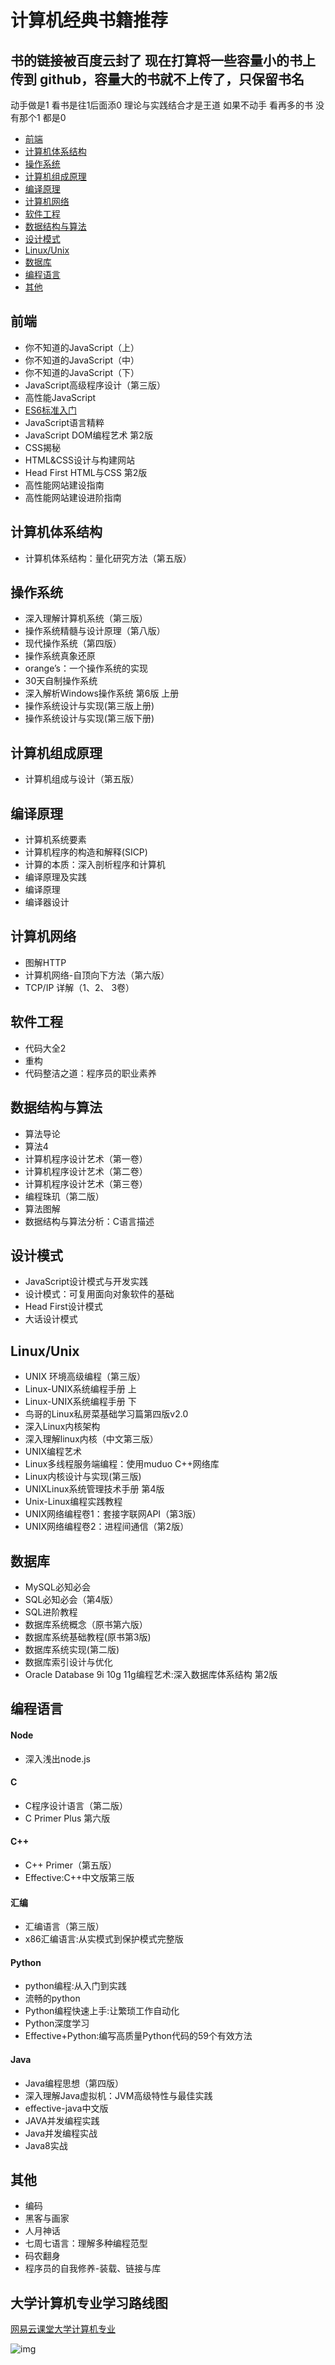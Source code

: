 # 计算机经典书籍推荐

## 书的链接被百度云封了 现在打算将一些容量小的书上传到 github，容量大的书就不上传了，只保留书名

动手做是1 看书是往1后面添0 理论与实践结合才是王道 如果不动手 看再多的书 没有那个1 都是0

* [前端](#前端)
* [计算机体系结构](#计算机体系结构)
* [操作系统](#操作系统)
* [计算机组成原理](#计算机组成原理)
* [编译原理](#编译原理)
* [计算机网络](#计算机网络)
* [软件工程](#软件工程)
* [数据结构与算法](#数据结构与算法)
* [设计模式](#设计模式)
* [Linux/Unix](#LinuxUnix)
* [数据库](#数据库)
* [编程语言](#编程语言)
* [其他](#其他)

## 前端
* 你不知道的JavaScript（上）
* 你不知道的JavaScript（中）
* 你不知道的JavaScript（下）
* JavaScript高级程序设计（第三版）
* 高性能JavaScript
* [ES6标准入门](http://es6.ruanyifeng.com/)
* JavaScript语言精粹
* JavaScript DOM编程艺术 第2版
* CSS揭秘
* HTML&CSS设计与构建网站
* Head First HTML与CSS 第2版
* 高性能网站建设指南
* 高性能网站建设进阶指南

## 计算机体系结构
* 计算机体系结构：量化研究方法（第五版）

## 操作系统
* 深入理解计算机系统（第三版）
* 操作系统精髓与设计原理（第八版）
* 现代操作系统（第四版）
* 操作系统真象还原
* orange’s：一个操作系统的实现
* 30天自制操作系统
* 深入解析Windows操作系统 第6版 上册
* 操作系统设计与实现(第三版上册)
* 操作系统设计与实现(第三版下册)

## 计算机组成原理
* 计算机组成与设计（第五版）

## 编译原理
* 计算机系统要素
* 计算机程序的构造和解释(SICP)
* 计算的本质：深入剖析程序和计算机
* 编译原理及实践
* 编译原理
* 编译器设计

## 计算机网络
* 图解HTTP
* 计算机网络-自顶向下方法（第六版）
* TCP/IP 详解（1、2、 3卷）

## 软件工程
* 代码大全2
* 重构
* 代码整洁之道：程序员的职业素养

## 数据结构与算法
* 算法导论
* 算法4
* 计算机程序设计艺术（第一卷）
* 计算机程序设计艺术（第二卷）
* 计算机程序设计艺术（第三卷）
* 编程珠玑（第二版）
* 算法图解
* 数据结构与算法分析：C语言描述

## 设计模式
* JavaScript设计模式与开发实践
* 设计模式：可复用面向对象软件的基础
* Head First设计模式
* 大话设计模式

## Linux/Unix
* UNIX 环境高级编程（第三版）
* Linux-UNIX系统编程手册 上
* Linux-UNIX系统编程手册 下
* 鸟哥的Linux私房菜基础学习篇第四版v2.0
* 深入Linux内核架构
* 深入理解linux内核（中文第三版）
* UNIX编程艺术
* Linux多线程服务端编程：使用muduo C++网络库
* Linux内核设计与实现(第三版)
* UNIXLinux系统管理技术手册 第4版
* Unix-Linux编程实践教程
* UNIX网络编程卷1：套接字联网API（第3版）
* UNIX网络编程卷2：进程间通信（第2版）

## 数据库
* MySQL必知必会
* SQL必知必会（第4版）
* SQL进阶教程
* 数据库系统概念（原书第六版）
* 数据库系统基础教程(原书第3版)
* 数据库系统实现(第二版)
* 数据库索引设计与优化
* Oracle Database 9i 10g 11g编程艺术:深入数据库体系结构 第2版


## 编程语言
#### Node
* 深入浅出node.js

#### C
* C程序设计语言（第二版）
* C Primer Plus 第六版

#### C++
* C++ Primer（第五版）
* Effective:C++中文版第三版

#### 汇编
* 汇编语言（第三版）
* x86汇编语言:从实模式到保护模式完整版

#### Python
* python编程:从入门到实践
* 流畅的python
* Python编程快速上手:让繁琐工作自动化
* Python深度学习
* Effective+Python:编写高质量Python代码的59个有效方法

#### Java
* Java编程思想（第四版）
* 深入理解Java虚拟机：JVM高级特性与最佳实践
* effective-java中文版
* JAVA并发编程实践
* Java并发编程实战
* Java8实战

## 其他
* 编码
* 黑客与画家
* 人月神话
* 七周七语言：理解多种编程范型 
* 码农翻身
* 程序员的自我修养-装载、链接与库

## 大学计算机专业学习路线图

[网易云课堂大学计算机专业](https://study.163.com/curricula/cs.htm)


![img](https://github.com/woai3c/recommended-books/blob/master/Computer%20Science.png)

